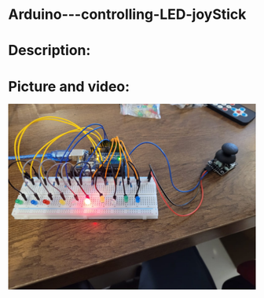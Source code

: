 # Arduino---controlling-LED-joyStick

# Description:









# Picture and video:
![img](Arduino_project_controlling_LEDs_joyStick_PART1.jpeg)

